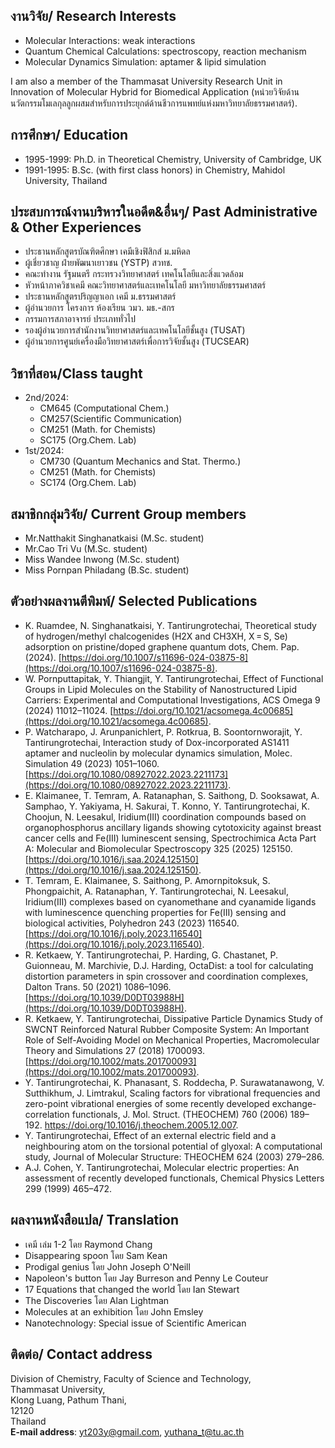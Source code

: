
## งานวิจัย/ Research Interests
* Molecular Interactions: weak interactions
* Quantum Chemical Calculations: spectroscopy, reaction mechanism
* Molecular Dynamics Simulation: aptamer & lipid simulation

I am also a member of the Thammasat University Research Unit in Innovation of Molecular Hybrid for Biomedical Application (หน่วยวิจัยด้านนวัตกรรมโมเลกุลลูกผสมสำหรับการประยุกต์ด้านชีวการแพทย์แห่งมหาวิทยาลัยธรรมศาสตร์). 

## การศึกษา/ Education
* 1995-1999: Ph.D. in Theoretical Chemistry, University of Cambridge, UK
* 1991-1995: B.Sc. (with first class honors) in Chemistry, Mahidol University, Thailand
  
## ประสบการณ์งานบริหารในอดีต&อื่นๆ/ Past Administrative & Other Experiences
* ประธานหลักสูตรบัณฑิตศึกษา เคมีเชิงฟิสิกส์ ม.มหิดล
* ผู้เชี่ยวชาญ ฝ่ายพัฒนาเยาวชน (YSTP) สวทช. 
* คณะทำงาน รัฐมนตรี กระทรวงวิทยาศาสตร์ เทคโนโลยีและสิ่งแวดล้อม
* หัวหน้าภาควิชาเคมี คณะวิทยาศาสตร์และเทคโนโลยี มหาวิทยาลัยธรรมศาสตร์
* ประธานหลักสูตรปริญญาเอก เคมี ม.ธรรมศาสตร์
* ผู้อำนวยการ โครงการ ห้องเรียน วมว. มธ.-สกร
* กรรมการสภาอาจารย์ ประเภททั่วไป
* รองผู้อำนวยการสำนักงานวิทยาศาสตร์และเทคโนโลยีชั้นสูง (TUSAT)
* ผู้อำนวยการศูนย์เครื่องมือวิทยาศาสตร์เพื่อการวิจัยชั้นสูง (TUCSEAR)


## วิชาที่สอน/Class taught
* 2nd/2024:
  * CM645 (Computational Chem.)
  * CM257(Scientific Communication)
  * CM251 (Math. for Chemists)
  * SC175 (Org.Chem. Lab)
* 1st/2024:
  * CM730 (Quantum Mechanics and Stat. Thermo.)
  * CM251 (Math. for Chemists)
  * SC174 (Org.Chem. Lab)

## สมาชิกกลุ่มวิจัย/ Current Group members
* Mr.Natthakit Singhanatkaisi (M.Sc. student)
* Mr.Cao Tri Vu (M.Sc. student)
* Miss Wandee Inwong (M.Sc. student)
* Miss Pornpan Philadang (B.Sc. student)
  
## ตัวอย่างผลงานตีพิมพ์/ Selected Publications
* K. Ruamdee, N. Singhanatkaisi, Y. Tantirungrotechai, Theoretical study of hydrogen/methyl chalcogenides (H2X and CH3XH, X = S, Se) adsorption on pristine/doped graphene quantum dots, Chem. Pap. (2024). [https://doi.org/10.1007/s11696-024-03875-8](https://doi.org/10.1007/s11696-024-03875-8).
* W. Pornputtapitak, Y. Thiangjit, Y. Tantirungrotechai, Effect of Functional Groups in Lipid Molecules on the Stability of Nanostructured Lipid Carriers: Experimental and Computational Investigations, ACS Omega 9 (2024) 11012–11024. [https://doi.org/10.1021/acsomega.4c00685](https://doi.org/10.1021/acsomega.4c00685).
* P. Watcharapo, J. Arunpanichlert, P. Rotkrua, B. Soontornworajit, Y. Tantirungrotechai, Interaction study of Dox-incorporated AS1411 aptamer and nucleolin by molecular dynamics simulation, Molec. Simulation 49 (2023) 1051–1060. [https://doi.org/10.1080/08927022.2023.2211173](https://doi.org/10.1080/08927022.2023.2211173).
* E. Klaimanee, T. Temram, A. Ratanaphan, S. Saithong, D. Sooksawat, A. Samphao, Y. Yakiyama, H. Sakurai, T. Konno, Y. Tantirungrotechai, K. Choojun, N. Leesakul, Iridium(III) coordination compounds based on organophosphorus ancillary ligands showing cytotoxicity against breast cancer cells and Fe(III) luminescent sensing, Spectrochimica Acta Part A: Molecular and Biomolecular Spectroscopy 325 (2025) 125150. [https://doi.org/10.1016/j.saa.2024.125150](https://doi.org/10.1016/j.saa.2024.125150).
* T. Temram, E. Klaimanee, S. Saithong, P. Amornpitoksuk, S. Phongpaichit, A. Ratanaphan, Y. Tantirungrotechai, N. Leesakul, Iridium(III) complexes based on cyanomethane and cyanamide ligands with luminescence quenching properties for Fe(III) sensing and biological activities, Polyhedron 243 (2023) 116540. [https://doi.org/10.1016/j.poly.2023.116540](https://doi.org/10.1016/j.poly.2023.116540).
* R. Ketkaew, Y. Tantirungrotechai, P. Harding, G. Chastanet, P. Guionneau, M. Marchivie, D.J. Harding, OctaDist: a tool for calculating distortion parameters in spin crossover and coordination complexes, Dalton Trans. 50 (2021) 1086–1096. [https://doi.org/10.1039/D0DT03988H](https://doi.org/10.1039/D0DT03988H).
* R. Ketkaew, Y. Tantirungrotechai, Dissipative Particle Dynamics Study of SWCNT Reinforced Natural Rubber Composite System: An Important Role of Self-Avoiding Model on Mechanical Properties, Macromolecular Theory and Simulations 27 (2018) 1700093. [https://doi.org/10.1002/mats.201700093](https://doi.org/10.1002/mats.201700093).
* Y. Tantirungrotechai, K. Phanasant, S. Roddecha, P. Surawatanawong, V. Sutthikhum, J. Limtrakul, Scaling factors for vibrational frequencies and zero-point vibrational energies of some recently developed exchange-correlation functionals, J. Mol. Struct. (THEOCHEM) 760 (2006) 189–192. https://doi.org/10.1016/j.theochem.2005.12.007.
* Y. Tantirungrotechai, Effect of an external electric field and a neighbouring atom on the torsional potential of glyoxal: A computational study, Journal of Molecular Structure: THEOCHEM 624 (2003) 279–286.
* A.J. Cohen, Y. Tantirungrotechai, Molecular electric properties: An assessment of recently developed functionals, Chemical Physics Letters 299 (1999) 465–472.

## ผลงานหนังสือแปล/ Translation
* เคมี เล่ม 1-2 โดย Raymond Chang
* Disappearing spoon โดย Sam Kean
* Prodigal genius   โดย John Joseph O'Neill
* Napoleon's button โดย Jay Burreson and Penny Le Couteur
* 17 Equations that changed the world โดย Ian Stewart
* The Discoveries โดย Alan Lightman
* Molecules at an exhibition โดย John Emsley
* Nanotechnology: Special issue of Scientific American


## ติดต่อ/ Contact address
Division of Chemistry, Faculty of Science and Technology,  
Thammasat University,  
Klong Luang, Pathum Thani,  
12120  
Thailand  
**E-mail address**: [yt203y@gmail.com](mailto:yt203y@gmail.com), [yuthana_t@tu.ac.th](mailto:yuthana_t@tu.ac.th)


  
